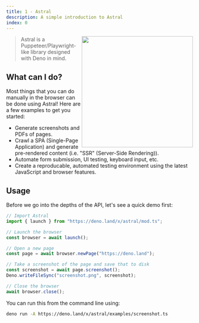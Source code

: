 ```yaml
---
title: 1 - Astral
description: A simple introduction to Astral
index: 0
---
```


<img src="/icon.png" height="300" width="300" align="right"/>

> Astral is a Puppeteer/Playwright-like library designed with Deno in mind.

## What can I do?

Most things that you can do manually in the browser can be done using Astral!
Here are a few examples to get you started:

- Generate screenshots and PDFs of pages.
- Crawl a SPA (Single-Page Application) and generate pre-rendered content (i.e.
  "SSR" (Server-Side Rendering)).
- Automate form submission, UI testing, keyboard input, etc.
- Create a reproducable, automated testing environment using the latest
  JavaScript and browser features.

## Usage

Before we go into the depths of the API, let's see a quick demo first:

```ts
// Import Astral
import { launch } from "https://deno.land/x/astral/mod.ts";

// Launch the browser
const browser = await launch();

// Open a new page
const page = await browser.newPage("https://deno.land");

// Take a screenshot of the page and save that to disk
const screenshot = await page.screenshot();
Deno.writeFileSync("screenshot.png", screenshot);

// Close the browser
await browser.close();
```

You can run this from the command line using:

```bash
deno run -A https://deno.land/x/astral/examples/screenshot.ts
```

